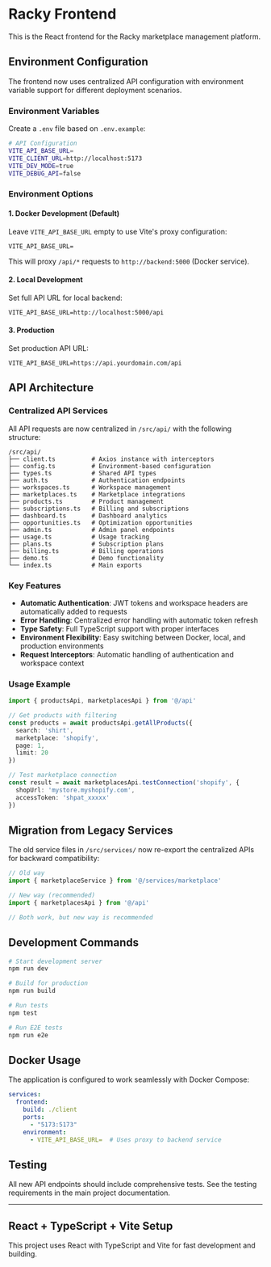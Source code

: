 # Racky Frontend

This is the React frontend for the Racky marketplace management platform.

## Environment Configuration

The frontend now uses centralized API configuration with environment variable support for different deployment scenarios.

### Environment Variables

Create a `.env` file based on `.env.example`:

```bash
# API Configuration
VITE_API_BASE_URL=
VITE_CLIENT_URL=http://localhost:5173
VITE_DEV_MODE=true
VITE_DEBUG_API=false
```

### Environment Options

#### 1. Docker Development (Default)
Leave `VITE_API_BASE_URL` empty to use Vite's proxy configuration:
```
VITE_API_BASE_URL=
```
This will proxy `/api/*` requests to `http://backend:5000` (Docker service).

#### 2. Local Development
Set full API URL for local backend:
```
VITE_API_BASE_URL=http://localhost:5000/api
```

#### 3. Production
Set production API URL:
```
VITE_API_BASE_URL=https://api.yourdomain.com/api
```

## API Architecture

### Centralized API Services

All API requests are now centralized in `/src/api/` with the following structure:

```
/src/api/
├── client.ts          # Axios instance with interceptors
├── config.ts          # Environment-based configuration
├── types.ts           # Shared API types
├── auth.ts            # Authentication endpoints
├── workspaces.ts      # Workspace management
├── marketplaces.ts    # Marketplace integrations
├── products.ts        # Product management
├── subscriptions.ts   # Billing and subscriptions
├── dashboard.ts       # Dashboard analytics
├── opportunities.ts   # Optimization opportunities
├── admin.ts           # Admin panel endpoints
├── usage.ts           # Usage tracking
├── plans.ts           # Subscription plans
├── billing.ts         # Billing operations
├── demo.ts            # Demo functionality
└── index.ts           # Main exports
```

### Key Features

- **Automatic Authentication**: JWT tokens and workspace headers are automatically added to requests
- **Error Handling**: Centralized error handling with automatic token refresh
- **Type Safety**: Full TypeScript support with proper interfaces
- **Environment Flexibility**: Easy switching between Docker, local, and production environments
- **Request Interceptors**: Automatic handling of authentication and workspace context

### Usage Example

```typescript
import { productsApi, marketplacesApi } from '@/api'

// Get products with filtering
const products = await productsApi.getAllProducts({ 
  search: 'shirt',
  marketplace: 'shopify',
  page: 1,
  limit: 20 
})

// Test marketplace connection
const result = await marketplacesApi.testConnection('shopify', {
  shopUrl: 'mystore.myshopify.com',
  accessToken: 'shpat_xxxxx'
})
```

## Migration from Legacy Services

The old service files in `/src/services/` now re-export the centralized APIs for backward compatibility:

```typescript
// Old way
import { marketplaceService } from '@/services/marketplace'

// New way (recommended)
import { marketplacesApi } from '@/api'

// Both work, but new way is recommended
```

## Development Commands

```bash
# Start development server
npm run dev

# Build for production
npm run build

# Run tests
npm test

# Run E2E tests
npm run e2e
```

## Docker Usage

The application is configured to work seamlessly with Docker Compose:

```yaml
services:
  frontend:
    build: ./client
    ports:
      - "5173:5173"
    environment:
      - VITE_API_BASE_URL=  # Uses proxy to backend service
```

## Testing

All new API endpoints should include comprehensive tests. See the testing requirements in the main project documentation.

---

## React + TypeScript + Vite Setup

This project uses React with TypeScript and Vite for fast development and building.
